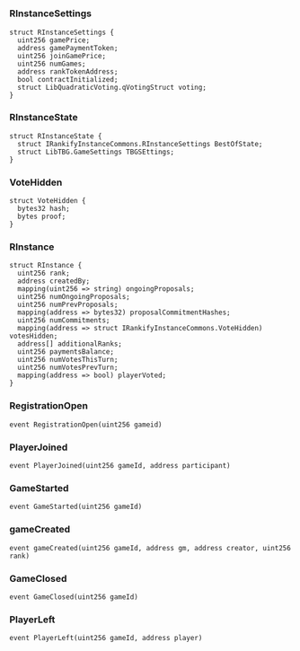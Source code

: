 
# 

###  RInstanceSettings

```solidity
struct RInstanceSettings {
  uint256 gamePrice;
  address gamePaymentToken;
  uint256 joinGamePrice;
  uint256 numGames;
  address rankTokenAddress;
  bool contractInitialized;
  struct LibQuadraticVoting.qVotingStruct voting;
}
```

###  RInstanceState

```solidity
struct RInstanceState {
  struct IRankifyInstanceCommons.RInstanceSettings BestOfState;
  struct LibTBG.GameSettings TBGSEttings;
}
```

###  VoteHidden

```solidity
struct VoteHidden {
  bytes32 hash;
  bytes proof;
}
```

###  RInstance

```solidity
struct RInstance {
  uint256 rank;
  address createdBy;
  mapping(uint256 => string) ongoingProposals;
  uint256 numOngoingProposals;
  uint256 numPrevProposals;
  mapping(address => bytes32) proposalCommitmentHashes;
  uint256 numCommitments;
  mapping(address => struct IRankifyInstanceCommons.VoteHidden) votesHidden;
  address[] additionalRanks;
  uint256 paymentsBalance;
  uint256 numVotesThisTurn;
  uint256 numVotesPrevTurn;
  mapping(address => bool) playerVoted;
}
```

###  RegistrationOpen

```solidity
event RegistrationOpen(uint256 gameid)
```

###  PlayerJoined

```solidity
event PlayerJoined(uint256 gameId, address participant)
```

###  GameStarted

```solidity
event GameStarted(uint256 gameId)
```

###  gameCreated

```solidity
event gameCreated(uint256 gameId, address gm, address creator, uint256 rank)
```

###  GameClosed

```solidity
event GameClosed(uint256 gameId)
```

###  PlayerLeft

```solidity
event PlayerLeft(uint256 gameId, address player)
```

<!--CONTRACT_END-->

